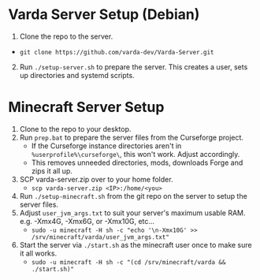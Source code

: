 # Varda Server Setup (Debian)
1. Clone the repo to the server.
  * `git clone https://github.com/varda-dev/Varda-Server.git`
2. Run `./setup-server.sh` to prepare the server. This creates a user, sets up directories and systemd scripts.
# Minecraft Server Setup
1. Clone to the repo to your desktop.
2. Run `prep.bat` to prepare the server files from the Curseforge project.
   * If the Curseforge instance directories aren't in `%userprofile%\curseforge\`, this won't work. Adjust accordingly.
   * This removes unneeded directories, mods, downloads Forge and zips it all up.
3. SCP varda-server.zip over to your home folder.
   * `scp varda-server.zip <IP>:/home/<you>`
4. Run `./setup-minecraft.sh` from the git repo on the server to setup the server files.
5. Adjust `user_jvm_args.txt` to suit your server's maximum usable RAM. e.g. -Xmx4G, -Xmx6G, or -Xmx10G, etc... 
   * `sudo -u minecraft -H sh -c "echo '\n-Xmx10G' >> /srv/minecraft/varda/user_jvm_args.txt"`
6. Start the server via `./start.sh` as the minecraft user once to make sure it all works.
   * `sudo -u minecraft -H sh -c "(cd /srv/minecraft/varda && ./start.sh)"`